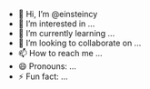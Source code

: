 - 👋 Hi, I’m @einsteincy
- 👀 I’m interested in ...
- 🌱 I’m currently learning ...
- 💞️ I’m looking to collaborate on ...
- 📫 How to reach me ...
- 😄 Pronouns: ...
- ⚡ Fun fact: ...

<!---
einsteincy/einsteincy is a ✨ special ✨ repository because its `README.md` (this file) appears on your GitHub profile.
You can click the Preview link to take a look at your changes.
--->
